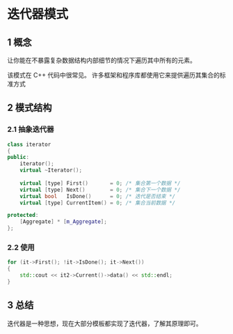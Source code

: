 # 迭代器模式



## 1 概念

让你能在不暴露复杂数据结构内部细节的情况下遍历其中所有的元素。 

该模式在 C++ 代码中很常见。 许多框架和程序库都使用它来提供遍历其集合的标准方式



## 2 模式结构

### 2.1 抽象迭代器

```c++
class iterator
{
public:
    iterator();
    virtual ~Iterator();
    
    virtual [type] First()       = 0; /* 集合第一个数据 */
    virtual [type] Next()        = 0; /* 集合下一个数据 */
    virtual bool   IsDone()      = 0; /* 迭代是否结束 */
    virtual [type] CurrentItem() = 0; /* 集合当前数据 */

protected:
    [Aggregate] * [m_Aggregate];
};
```



### 2.2 使用

```c++
for (it->First(); !it->IsDone(); it->Next()) 
{
    std::cout << it2->Current()->data() << std::endl;
}
```



## 3 总结

迭代器是一种思想，现在大部分模板都实现了迭代器，了解其原理即可。
